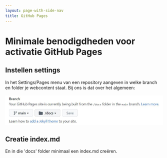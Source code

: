 ```yaml
---
layout: page-with-side-nav
title: GitHub Pages 
---
```


# Minimale benodigdheden voor activatie GitHub Pages

## Instellen settings

In het Settings/Pages menu van een repository aangeven in welke branch en folder je webcontent staat.
Bij ons is dat over het algemeen: <br/><br/>
![GitHub-Pages.jpg](./GitHub-Pages.jpg)

## Creatie  index.md

En in die 'docs' folder minimaal een index.md creëren.
